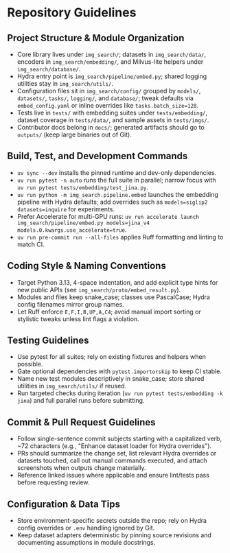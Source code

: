 # Repository Guidelines

## Project Structure & Module Organization
- Core library lives under `img_search/`; datasets in `img_search/data/`, encoders in `img_search/embedding/`, and Milvus-lite helpers under `img_search/database/`.
- Hydra entry point is `img_search/pipeline/embed.py`; shared logging utilities stay in `img_search/utils/`.
- Configuration files sit in `img_search/config/` grouped by `models/`, `datasets/`, `tasks/`, `logging/`, and `database/`; tweak defaults via `embed_config.yaml` or inline overrides like `tasks.batch_size=128`.
- Tests live in `tests/` with embedding suites under `tests/embedding/`, dataset coverage in `tests/data/`, and sample assets in `tests/imgs/`.
- Contributor docs belong in `docs/`; generated artifacts should go to `outputs/` (keep large binaries out of Git).

## Build, Test, and Development Commands
- `uv sync --dev` installs the pinned runtime and dev-only dependencies.
- `uv run pytest -n auto` runs the full suite in parallel; narrow focus with `uv run pytest tests/embedding/test_jina.py`.
- `uv run python -m img_search.pipeline.embed` launches the embedding pipeline with Hydra defaults; add overrides such as `models=siglip2 datasets=inquire` for experiments.
- Prefer Accelerate for multi-GPU runs: `uv run accelerate launch img_search/pipeline/embed.py models=jina_v4 models.0.kwargs.use_accelerate=true`.
- `uv run pre-commit run --all-files` applies Ruff formatting and linting to match CI.

## Coding Style & Naming Conventions
- Target Python 3.13, 4-space indentation, and add explicit type hints for new public APIs (see `img_search/proto/embed_result.py`).
- Modules and files keep snake_case; classes use PascalCase; Hydra config filenames mirror group names.
- Let Ruff enforce `E,F,I,B,UP,A,C4`; avoid manual import sorting or stylistic tweaks unless lint flags a violation.

## Testing Guidelines
- Use pytest for all suites; rely on existing fixtures and helpers when possible.
- Gate optional dependencies with `pytest.importorskip` to keep CI stable.
- Name new test modules descriptively in snake_case; store shared utilities in `img_search/utils/` if reused.
- Run targeted checks during iteration (`uv run pytest tests/embedding -k jina`) and full parallel runs before submitting.

## Commit & Pull Request Guidelines
- Follow single-sentence commit subjects starting with a capitalized verb, ~72 characters (e.g., "Enhance dataset loader for Hydra overrides").
- PRs should summarize the change set, list relevant Hydra overrides or datasets touched, call out manual commands executed, and attach screenshots when outputs change materially.
- Reference linked issues where applicable and ensure lint/tests pass before requesting review.

## Configuration & Data Tips
- Store environment-specific secrets outside the repo; rely on Hydra config overrides or `.env` handling ignored by Git.
- Keep dataset adapters deterministic by pinning source revisions and documenting assumptions in module docstrings.
